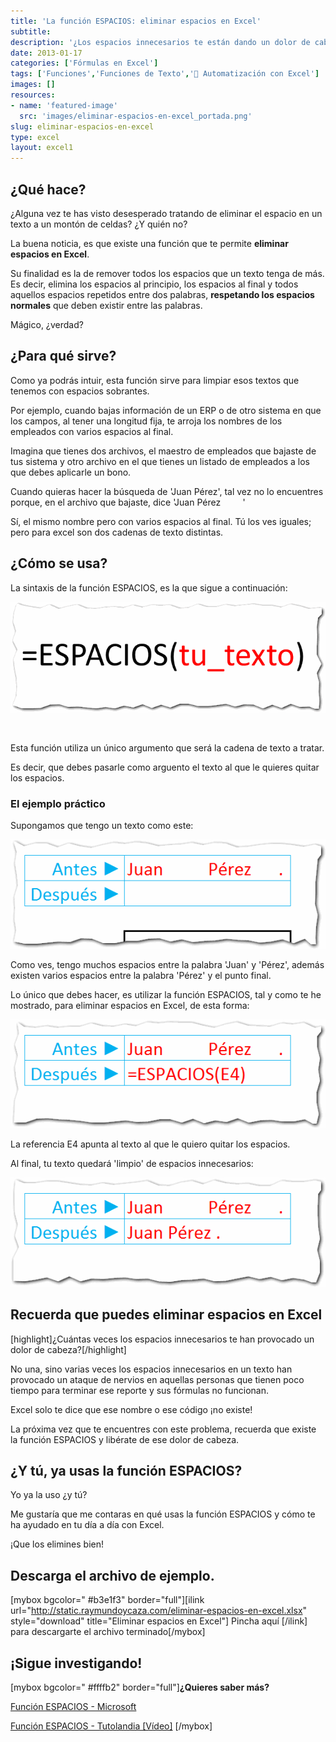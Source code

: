 ```yaml
---
title: 'La función ESPACIOS: eliminar espacios en Excel'
subtitle: 
description: '¿Los espacios innecesarios te están dando un dolor de cabeza? Aprende cómo eliminar espacios en Excel con la función ESPACIOS.'
date: 2013-01-17
categories: ['Fórmulas en Excel']
tags: ['Funciones','Funciones de Texto','🤖 Automatización con Excel']
images: []
resources: 
- name: 'featured-image'
  src: 'images/eliminar-espacios-en-excel_portada.png'
slug: eliminar-espacios-en-excel
type: excel
layout: excel1
---
```


## ¿Qué hace?

¿Alguna vez te has visto desesperado tratando de eliminar el espacio en un texto a un montón de celdas? ¿Y quién no?

La buena noticia, es que existe una función que te permite **eliminar espacios en Excel**.

Su finalidad es la de remover todos los espacios que un texto tenga de más. Es decir, elimina los espacios al principio, los espacios al final y todos aquellos espacios repetidos entre dos palabras, **respetando los espacios normales** que deben existir entre las palabras.

Mágico, ¿verdad?

## ¿Para qué sirve?

Como ya podrás intuir, esta función sirve para limpiar esos textos que tenemos con espacios sobrantes.

Por ejemplo, cuando bajas información de un ERP o de otro sistema en que los campos, al tener una longitud fija, te arroja los nombres de los empleados con varios espacios al final.

Imagina que tienes dos archivos, el maestro de empleados que bajaste de tus sistema y otro archivo en el que tienes un listado de empleados a los que debes aplicarle un bono.

Cuando quieras hacer la búsqueda de 'Juan Pérez', tal vez no lo encuentres porque, en el archivo que bajaste, dice 'Juan Pérez         '

Sí, el mismo nombre pero con varios espacios al final. Tú los ves iguales; pero para excel son dos cadenas de texto distintas.

## ¿Cómo se usa?

La sintaxis de la función ESPACIOS, es la que sigue a continuación:

[![Eliminar espacios en Excel](images/eliminar-espacios-en-excel-0001111.png)](http://raymundoycaza.com/wp-content/uploads/eliminar-espacios-en-excel-0001111.png)

 

Esta función utiliza un único argumento que será la cadena de texto a tratar.

Es decir, que debes pasarle como arguento el texto al que le quieres quitar los espacios.

### El ejemplo práctico

Supongamos que tengo un texto como este:

[![Eliminar espacios en Excel](images/eliminar-espacios-en-excel-0001121.png)](http://raymundoycaza.com/wp-content/uploads/eliminar-espacios-en-excel-0001121.png)

Como ves, tengo muchos espacios entre la palabra 'Juan' y 'Pérez', además existen varios espacios entre la palabra 'Pérez' y el punto final.

Lo único que debes hacer, es utilizar la función ESPACIOS, tal y como te he mostrado, para eliminar espacios en Excel, de esta forma:

[![Eliminar espacios en Excel](images/eliminar-espacios-en-excel-0001131.png)](http://raymundoycaza.com/wp-content/uploads/eliminar-espacios-en-excel-0001131.png)

La referencia E4 apunta al texto al que le quiero quitar los espacios.

Al final, tu texto quedará 'limpio' de espacios innecesarios:

[![Eliminar espacios en Excel](images/eliminar-espacios-en-excel-0001141.png)](http://raymundoycaza.com/wp-content/uploads/eliminar-espacios-en-excel-0001141.png)

## Recuerda que puedes eliminar espacios en Excel

\[highlight\]¿Cuántas veces los espacios innecesarios te han provocado un dolor de cabeza?\[/highlight\]

No una, sino varias veces los espacios innecesarios en un texto han provocado un ataque de nervios en aquellas personas que tienen poco tiempo para terminar ese reporte y sus fórmulas no funcionan.

Excel solo te dice que ese nombre o ese código ¡no existe!

La próxima vez que te encuentres con este problema, recuerda que existe la función ESPACIOS y libérate de ese dolor de cabeza.

## ¿Y tú, ya usas la función ESPACIOS?

Yo ya la uso ¿y tú?

Me gustaría que me contaras en qué usas la función ESPACIOS y cómo te ha ayudado en tu día a día con Excel.

¡Que los elimines bien!

## Descarga el archivo de ejemplo.

\[mybox bgcolor=" #b3e1f3" border="full"\]\[ilink url="http://static.raymundoycaza.com/eliminar-espacios-en-excel.xlsx" style="download" title="Eliminar espacios en Excel"\] Pincha aquí \[/ilink\] para descargarte el archivo terminado\[/mybox\]

## ¡Sigue investigando!

\[mybox bgcolor=" #ffffb2" border="full"\]**¿Quieres saber más?**

[Función ESPACIOS - Microsoft](http://office.microsoft.com/es-hn/excel-help/funcion-espacios-HP010062581.aspx)

[Función ESPACIOS - Tutolandia \[Vídeo\]](https://www.youtube.com/watch?v=EZrisHb-AGU) \[/mybox\]
